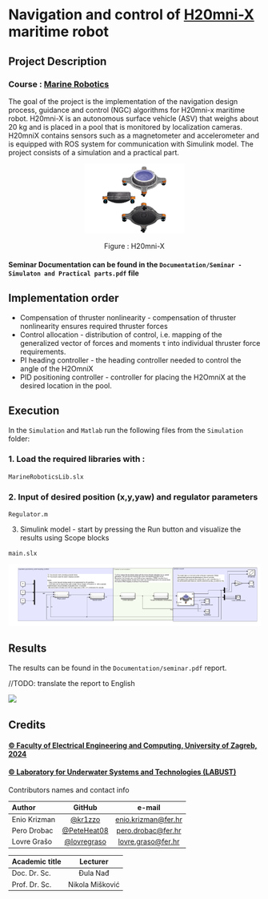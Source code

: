 # Navigation and control of [H20mni-X](https://labust.fer.hr/labust/about/equipment/h2omni-x) maritime robot

## Project Description

### Course : [Marine Robotics](https://www.fer.unizg.hr/en/course/marrob)

The goal of the project is the implementation of the navigation design process,
guidance and control (NGC) algorithms for H20mni-x maritime robot. H20mni-X is an autonomous surface vehicle (ASV) that weighs about 20 kg and is placed in a pool that is monitored by localization cameras. H20mniX contains sensors such as a magnetometer and accelerometer and is equipped with ROS system for communication with Simulink model. The project consists of a simulation and a practical part.
<p align="center">
<img src="Documentation/h20mnix.png" alt="drawing" width="200"/>
</p>
<p align="center">
Figure : H20mni-X
</p>

#### Seminar Documentation can be found in the `Documentation/Seminar - Simulaton and Practical parts.pdf` file

## Implementation order

* Compensation of thruster nonlinearity - compensation of thruster nonlinearity ensures required thruster forces
* Control allocation - distribution of control, i.e. mapping of the generalized vector of forces and moments τ into individual thruster force requirements.
* PI heading controller - the heading controller needed to control the angle of the H2OmniX
* PID positioning controller - controller for placing the H2OmniX at the desired location in the pool.


## Execution

In the `Simulation` and `Matlab` run the following files from the `Simulation` folder:

### 1. Load the required libraries with :
```
MarineRoboticsLib.slx
```
### 2. Input of desired position (x,y,yaw) and regulator parameters
```
Regulator.m
```
3. Simulink model - start by pressing the Run button and visualize the results using Scope blocks
```
main.slx
```

<img src="Documentation/simulink.png" alt="drawing" width="1000"/>

## Results

The results can be found in the `Documentation/seminar.pdf` report.

//TODO: translate the report to English

<img src="Documentation/practicum.gif" />

## Credits

#### [&copy; Faculty of Electrical Engineering and Computing, University of Zagreb, 2024](https://www.fer.unizg.hr/)

#### [&copy; Laboratory for Underwater Systems and Technologies (LABUST)](https://labust.fer.hr/)

&NewLine;

Contributors names and contact info

Author|GitHub | e-mail
| :--- | :---: | :---:
Enio Krizman  | [@kr1zzo](https://github.com/kr1zzo) | enio.krizman@fer.hr
Pero Drobac  | [@PeteHeat08](https://github.com/PeteHeat08) | pero.drobac@fer.hr
Lovre Grašo  | [@lovregraso](https://github.com/lovregraso) | lovre.graso@fer.hr

Academic title | Lecturer
| :--- | :---: 
Doc. Dr. Sc. | Đula Nađ  
Prof. Dr. Sc. | Nikola Mišković 

